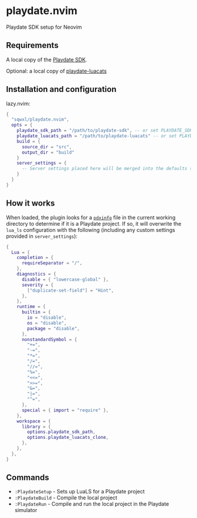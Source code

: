 # playdate.nvim

Playdate SDK setup for Neovim

## Requirements

A local copy of the [Playdate SDK](https://play.date/dev/).

Optional: a local copy of [playdate-luacats](https://github.com/notpeter/playdate-luacats)

## Installation and configuration

lazy.nvim:

```lua
{
  "sqwxl/playdate.nvim",
  opts = {
    playdate_sdk_path = "/path/to/playdate-sdk", -- or set PLAYDATE_SDK_PATH
    playdate_luacats_path = "/path/to/playdate-luacats" -- or set PLAYDATE_LUACATS_PATH (optional)
    build = {
      source_dir = "src",
      output_dir = "build"
    }
    server_settings = {
      -- Server settings placed here will be merged into the defaults shown below.
    }
  }
}
```

## How it works

When loaded, the plugin looks for a [`pdxinfo`](https://sdk.play.date/2.6.2/Inside%20Playdate.html#pdxinfo) file in the current working directory to determine if it is a Playdate project. If so, it will overwrite the `lua_ls` configuration with the following (including any custom settings provided in `server_settings`):

```lua
{
  Lua = {
    completion = {
      requireSeparator = "/",
    },
    diagnostics = {
      disable = { "lowercase-global" },
      severity = {
        ["duplicate-set-field"] = "Hint",
      },
    },
    runtime = {
      builtin = {
        io = "disable",
        os = "disable",
        package = "disable",
      },
      nonstandardSymbol = {
        "+=",
        "-=",
        "*=",
        "/=",
        "//=",
        "%=",
        "<<=",
        ">>=",
        "&=",
        "|=",
        "^=",
      },
      special = { import = "require" },
    },
    workspace = {
      library = {
        options.playdate_sdk_path,
        options.playdate_luacats_clone,
      },
    },
  },
}
```

## Commands

- `:PlaydateSetup` - Sets up LuaLS for a Playdate project
- `:PlaydateBuild` - Compile the local project
- `:PlaydateRun` - Compile and run the local project in the Playdate simulator
